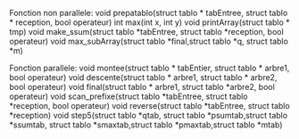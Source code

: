 Fonction non parallele:
    void prepatablo(struct tablo * tabEntree, struct tablo * reception, bool operateur)
    int max(int x, int y)
    void printArray(struct tablo * tmp)
    void make_ssum(struct tablo *tabEntree, struct tablo *reception, bool operateur)
    void max_subArray(struct tablo *final,struct tablo *q, struct tablo *m)
    

Fonction parallele:
    void montee(struct tablo * tabEntier, struct tablo * arbre1, bool operateur)
    void descente(struct tablo * arbre1, struct tablo * arbre2, bool operateur)
    void final(struct tablo * arbre1, struct tablo *arbre2, bool operateur)
    void scan_prefixe(struct tablo *tabEntree, struct tablo *reception, bool operateur)
    void reverse(struct tablo *tabEntree, struct tablo *reception)
    void step5(struct tablo *qtab, struct tablo *psumtab,struct tablo *ssumtab, struct tablo *smaxtab,struct tablo *pmaxtab,struct tablo *mtab)
